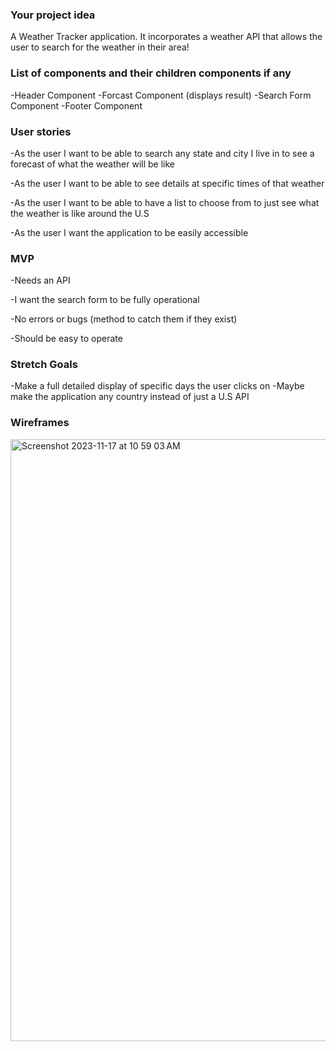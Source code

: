 ### Your project idea 
A Weather Tracker application. It incorporates a weather API that allows the user to search for the weather in their area!

### List of components and their children components if any
-Header Component 
-Forcast Component (displays result)
-Search Form Component 
-Footer Component 


### User stories
-As the user I want to be able to search any state and city I live in to see a forecast of what the weather will be like 

-As the user I want to be able to see details at specific times of that weather 

-As the user I want to be able to have a list to choose from to just see what the weather is like around the U.S

-As the user I want the application to be easily accessible 


### MVP
-Needs an API

-I want the search form to be fully operational

-No errors or bugs (method to catch them if they exist)
 
-Should be easy to operate 

### Stretch Goals 
-Make a full detailed display of specific days the user clicks on 
-Maybe make the application any country instead of just a U.S API 


### Wireframes
<img width="963" alt="Screenshot 2023-11-17 at 10 59 03 AM" src="https://media.git.generalassemb.ly/user/49500/files/9c2519b4-9b27-485b-be49-096d49626d17">
